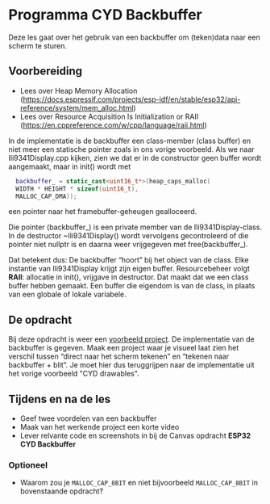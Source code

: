 # Programma CYD Backbuffer

Deze les gaat over het gebruik van een backbuffer om (teken)data naar een scherm te sturen.

## Voorbereiding

- Lees over Heap Memory Allocation (https://docs.espressif.com/projects/esp-idf/en/stable/esp32/api-reference/system/mem_alloc.html)
- Lees over Resource Acquisition Is Initialization or RAII (https://en.cppreference.com/w/cpp/language/raii.html)

In de implementatie is de backbuffer een class-member (class buffer) en niet meer een statische pointer zoals in ons vorige voorbeeld. Als we naar Ili9341Display.cpp kijken, zien we dat er in de constructor geen buffer wordt aangemaakt, maar in init() wordt met

```cpp
  backbuffer_ = static_cast<uint16_t*>(heap_caps_malloc(
  WIDTH * HEIGHT * sizeof(uint16_t),
  MALLOC_CAP_DMA));
```
een pointer naar het framebuffer-geheugen gealloceerd.

Die pointer (backbuffer_) is een private member van de Ili9341Display-class. In de destructor ~Ili9341Display() wordt vervolgens gecontroleerd of die pointer niet nullptr is en daarna weer vrijgegeven met free(backbuffer_). 

Dat betekent dus: De backbuffer “hoort” bij het object van de class.
Elke instantie van Ili9341Display krijgt zijn eigen buffer.
Resourcebeheer volgt **RAII**: allocatie in init(), vrijgave in destructor.
Dat maakt dat we een class buffer hebben gemaakt. Een buffer die eigendom is van de class, in plaats van een globale of lokale variabele.

## De opdracht

Bij deze opdracht is weer een [voorbeeld project](../../software/CYD/LCD_backbuffer/). De implementatie van de backbuffer is gegeven. Maak een project waar je visueel laat zien het verschil tussen “direct naar het scherm tekenen” en “tekenen naar backbuffer + blit”. Je moet hier dus teruggrijpen naar de implementatie uit het vorige voorbeeld "CYD drawables".
  
## Tijdens en na de les

- Geef twee voordelen van een backbuffer
- Maak van het werkende project een korte video
- Lever relvante code en screenshots in bij de Canvas opdracht **ESP32 CYD Backbuffer**

### Optioneel

- Waarom zou je `MALLOC_CAP_8BIT` en niet bijvoorbeeld `MALLOC_CAP_8BIT` in bovenstaande opdracht?